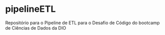 # pipelineETL
Repositório para o Pipeline de ETL para o Desafio de Código do bootcamp de Ciências de Dados da DIO

